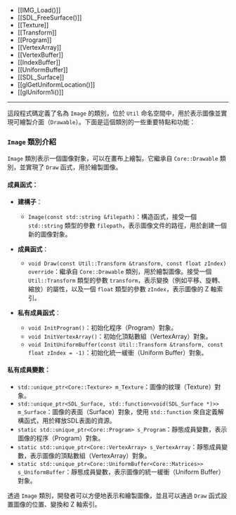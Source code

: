 - [[IMG_Load()]]
- [[SDL_FreeSurface()]]
- [[Texture]]
- [[Transform]]
- [[Program]]
- [[VertexArray]]
- [[VertexBuffer]]
- [[IndexBuffer]]
- [[UniformBuffer]]
- [[SDL_Surface]]
- [[glGetUniformLocation()]]
- [[glUniform1i()]]

----
這段程式碼定義了名為 `Image` 的類別，位於 `Util` 命名空間中，用於表示圖像並實現可繪製介面（`Drawable`）。下面是這個類別的一些重要特點和功能：

### `Image` 類別介紹

`Image` 類別表示一個圖像對象，可以在畫布上繪製。它繼承自 `Core::Drawable` 類別，並實現了 `Draw` 函式，用於繪製圖像。

#### 成員函式：

- **建構子**：
  - `Image(const std::string &filepath)`：構造函式，接受一個 `std::string` 類型的參數 `filepath`，表示圖像文件的路徑，用於創建一個新的圖像對象。

- **成員函式**：
  - `void Draw(const Util::Transform &transform, const float zIndex) override`：繼承自 `Core::Drawable` 類別，用於繪製圖像。接受一個 `Util::Transform` 類型的參數 `transform`，表示變換（例如平移、旋轉、縮放）的屬性，以及一個 `float` 類型的參數 `zIndex`，表示圖像的 Z 軸索引。

- **私有成員函式**：
  - `void InitProgram()`：初始化程序（Program）對象。
  - `void InitVertexArray()`：初始化頂點數組（VertexArray）對象。
  - `void InitUniformBuffer(const Util::Transform &transform, const float zIndex = -1)`：初始化統一緩衝（Uniform Buffer）對象。

#### 私有成員變數：

- `std::unique_ptr<Core::Texture> m_Texture`：圖像的紋理（Texture）對象。
- `std::unique_ptr<SDL_Surface, std::function<void(SDL_Surface *)>> m_Surface`：圖像的表面（Surface）對象，使用 `std::function` 來自定義解構函式，用於釋放SDL表面的資源。
- `static std::unique_ptr<Core::Program> s_Program`：靜態成員變數，表示圖像的程序（Program）對象。
- `static std::unique_ptr<Core::VertexArray> s_VertexArray`：靜態成員變數，表示圖像的頂點數組（VertexArray）對象。
- `static std::unique_ptr<Core::UniformBuffer<Core::Matrices>> s_UniformBuffer`：靜態成員變數，表示圖像的統一緩衝（Uniform Buffer）對象。

透過 `Image` 類別，開發者可以方便地表示和繪製圖像，並且可以通過 `Draw` 函式設置圖像的位置、變換和 Z 軸索引。
